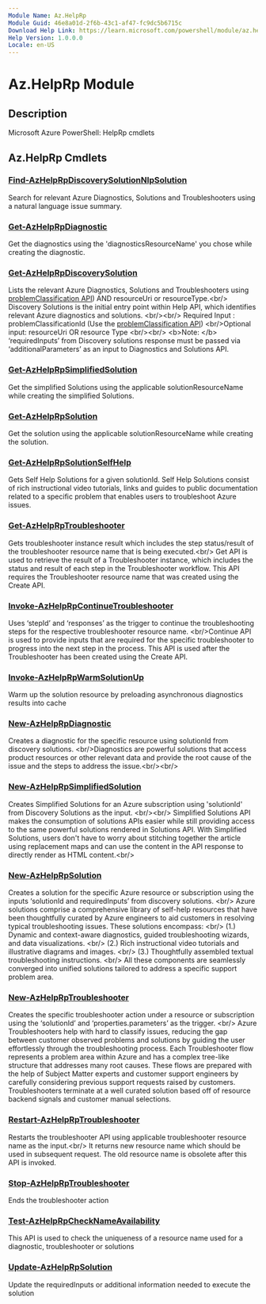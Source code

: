 ```yaml
---
Module Name: Az.HelpRp
Module Guid: 46e8a01d-2f6b-43c1-af47-fc9dc5b6715c
Download Help Link: https://learn.microsoft.com/powershell/module/az.helprp
Help Version: 1.0.0.0
Locale: en-US
---
```


# Az.HelpRp Module
## Description
Microsoft Azure PowerShell: HelpRp cmdlets

## Az.HelpRp Cmdlets
### [Find-AzHelpRpDiscoverySolutionNlpSolution](Find-AzHelpRpDiscoverySolutionNlpSolution.md)
Search for relevant Azure Diagnostics, Solutions and Troubleshooters using a natural language issue summary.

### [Get-AzHelpRpDiagnostic](Get-AzHelpRpDiagnostic.md)
Get the diagnostics using the 'diagnosticsResourceName' you chose while creating the diagnostic.

### [Get-AzHelpRpDiscoverySolution](Get-AzHelpRpDiscoverySolution.md)
Lists the relevant Azure Diagnostics, Solutions and Troubleshooters using [problemClassification API](https://learn.microsoft.com/rest/api/support/problem-classifications/list?tabs=HTTP)) AND  resourceUri or resourceType.\<br/\> Discovery Solutions is the initial entry point within Help API, which identifies relevant Azure diagnostics and solutions.
\<br/\>\<br/\> Required Input :  problemClassificationId (Use the [problemClassification API](https://learn.microsoft.com/rest/api/support/problem-classifications/list?tabs=HTTP)) \<br/\>Optional input: resourceUri OR resource Type \<br/\>\<br/\> \<b\>Note: \</b\>  ‘requiredInputs’ from Discovery solutions response must be passed via ‘additionalParameters’ as an input to Diagnostics and Solutions API.

### [Get-AzHelpRpSimplifiedSolution](Get-AzHelpRpSimplifiedSolution.md)
Get the simplified Solutions using the applicable solutionResourceName while creating the simplified Solutions.

### [Get-AzHelpRpSolution](Get-AzHelpRpSolution.md)
Get the solution using the applicable solutionResourceName while creating the solution.

### [Get-AzHelpRpSolutionSelfHelp](Get-AzHelpRpSolutionSelfHelp.md)
Gets Self Help Solutions for a given solutionId.
Self Help Solutions consist of rich instructional video tutorials, links and guides to public documentation related to a specific problem that enables users to troubleshoot Azure issues.

### [Get-AzHelpRpTroubleshooter](Get-AzHelpRpTroubleshooter.md)
Gets troubleshooter instance result which includes the step status/result of the troubleshooter resource name that is being executed.\<br/\> Get API is used to retrieve the result of a Troubleshooter instance, which includes the status and result of each step in the Troubleshooter workflow.
This API requires the Troubleshooter resource name that was created using the Create API.

### [Invoke-AzHelpRpContinueTroubleshooter](Invoke-AzHelpRpContinueTroubleshooter.md)
Uses ‘stepId’ and ‘responses’ as the trigger to continue the troubleshooting steps for the respective troubleshooter resource name.
\<br/\>Continue API is used to provide inputs that are required for the specific troubleshooter to progress into the next step in the process.
This API is used after the Troubleshooter has been created using the Create API.

### [Invoke-AzHelpRpWarmSolutionUp](Invoke-AzHelpRpWarmSolutionUp.md)
Warm up the solution resource by preloading asynchronous diagnostics results into cache

### [New-AzHelpRpDiagnostic](New-AzHelpRpDiagnostic.md)
Creates a diagnostic for the specific resource using solutionId from discovery solutions.
\<br/\>Diagnostics are powerful solutions that access product resources or other relevant data and provide the root cause of the issue and the steps to address the issue.\<br/\>\<br/\>

### [New-AzHelpRpSimplifiedSolution](New-AzHelpRpSimplifiedSolution.md)
Creates Simplified Solutions for an Azure subscription using 'solutionId' from Discovery Solutions as the input.
\<br/\>\<br/\> Simplified Solutions API makes the consumption of solutions APIs easier while still providing access to the same powerful solutions rendered in Solutions API.
With Simplified Solutions, users don't have to worry about stitching together the article using replacement maps and can use the content in the API response to directly render as HTML content.\<br/\>

### [New-AzHelpRpSolution](New-AzHelpRpSolution.md)
Creates a solution for the specific Azure resource or subscription using the inputs ‘solutionId and requiredInputs’ from discovery solutions.
\<br/\> Azure solutions comprise a comprehensive library of self-help resources that have been thoughtfully curated by Azure engineers to aid customers in resolving typical troubleshooting issues.
These solutions encompass: \<br/\> (1.) Dynamic and context-aware diagnostics, guided troubleshooting wizards, and data visualizations.
\<br/\> (2.) Rich instructional video tutorials and illustrative diagrams and images.
\<br/\> (3.) Thoughtfully assembled textual troubleshooting instructions.
\<br/\> All these components are seamlessly converged into unified solutions tailored to address a specific support problem area.

### [New-AzHelpRpTroubleshooter](New-AzHelpRpTroubleshooter.md)
Creates the specific troubleshooter action under a resource or subscription using the ‘solutionId’ and  ‘properties.parameters’ as the trigger.
\<br/\> Azure Troubleshooters help with hard to classify issues, reducing the gap between customer observed problems and solutions by guiding the user effortlessly through the troubleshooting process.
Each Troubleshooter flow represents a problem area within Azure and has a complex tree-like structure that addresses many root causes.
These flows are prepared with the help of Subject Matter experts and customer support engineers by carefully considering previous support requests raised by customers.
Troubleshooters terminate at a well curated solution based off of resource backend signals and customer manual selections.

### [Restart-AzHelpRpTroubleshooter](Restart-AzHelpRpTroubleshooter.md)
Restarts the troubleshooter API using applicable troubleshooter resource name as the input.\<br/\> It returns new resource name which should be used in subsequent request.
The old resource name is obsolete after this API is invoked.

### [Stop-AzHelpRpTroubleshooter](Stop-AzHelpRpTroubleshooter.md)
Ends the troubleshooter action

### [Test-AzHelpRpCheckNameAvailability](Test-AzHelpRpCheckNameAvailability.md)
This API is used to check the uniqueness of a resource name used for a diagnostic, troubleshooter or solutions

### [Update-AzHelpRpSolution](Update-AzHelpRpSolution.md)
Update the requiredInputs or additional information needed to execute the solution

